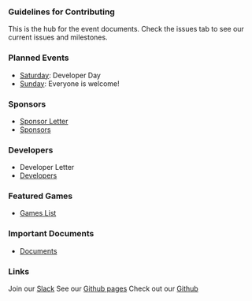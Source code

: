 ### Guidelines for Contributing
This is the hub for the event documents. Check the issues tab to see our current issues and milestones.

### Planned Events
- [Saturday](/schedule.md): Developer Day
- [Sunday](/schedule.md): Everyone is welcome!

### Sponsors
- [Sponsor Letter](https://docs.google.com/document/d/12R5b4mLvycdPlKHYyT0FTPReC6NtCjP0VJ81tkDJk1g/edit?usp=sharing)
- [Sponsors](/sponsors.md)

### Developers
- Developer Letter
- [Developers](/developers.md)

### Featured Games
- [Games List](/games.md)

### Important Documents
- [Documents](/documents.md)

### Links
Join our [Slack](https://eugenetech.slack.com/messages/CEFCH0KCK/)
See our [Github pages](https://pramslam.github.io/IndieGameCon/)
Check out our [Github](https://github.com/pramslam/IndieGameCon/)
